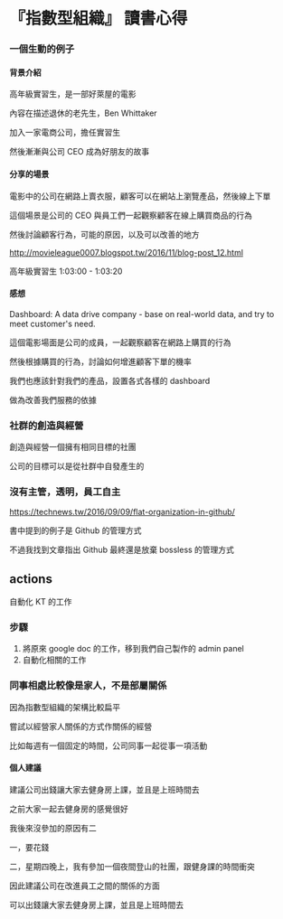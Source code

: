 # 『指數型組織』 讀書心得

### 一個生動的例子

#### 背景介紹

高年級實習生，是一部好萊屋的電影

內容在描述退休的老先生，Ben Whittaker

加入一家電商公司，擔任實習生

然後漸漸與公司 CEO 成為好朋友的故事

#### 分享的場景

電影中的公司在網路上賣衣服，顧客可以在網站上瀏覽產品，然後線上下單

這個場景是公司的 CEO 與員工們一起觀察顧客在線上購買商品的行為

然後討論顧客行為，可能的原因，以及可以改善的地方

http://movieleague0007.blogspot.tw/2016/11/blog-post_12.html

高年級實習生 1:03:00 - 1:03:20


#### 感想

Dashboard: A data drive company - base on real-world data, and try to meet customer's need.

這個電影場面是公司的成員，一起觀察顧客在網路上購買的行為

然後根據購買的行為，討論如何增進顧客下單的機率

我們也應該針對我們的產品，設置各式各樣的 dashboard

做為改善我們服務的依據



### 社群的創造與經營

創造與經營一個擁有相同目標的社團

公司的目標可以是從社群中自發產生的



### 沒有主管，透明，員工自主

https://technews.tw/2016/09/09/flat-organization-in-github/

書中提到的例子是 Github 的管理方式

不過我找到文章指出 Github 最終還是放棄 bossless 的管理方式



## actions

自動化 KT 的工作

### 步驟

1. 將原來 google doc 的工作，移到我們自己製作的 admin panel
2. 自動化相關的工作



### 同事相處比較像是家人，不是部屬關係

因為指數型組織的架構比較扁平

嘗試以經營家人關係的方式作關係的經營

比如每週有一個固定的時間，公司同事一起從事一項活動

#### 個人建議 

建議公司出錢讓大家去健身房上課，並且是上班時間去

之前大家一起去健身房的感覺很好

我後來沒參加的原因有二

一，要花錢

二，星期四晚上，我有參加一個夜間登山的社團，跟健身課的時間衝突

因此建議公司在改進員工之間的關係的方面

可以出錢讓大家去健身房上課，並且是上班時間去















